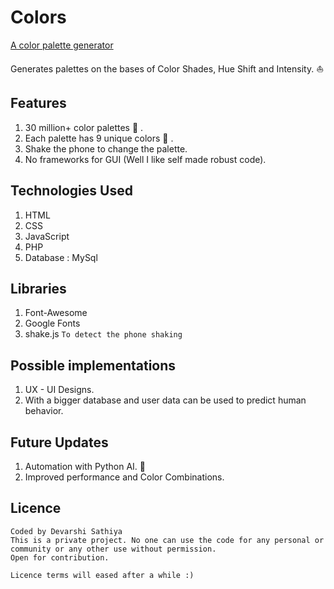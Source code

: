 # Colors 
[A color palette generator](http://www.colors.devarshi.xyz)

Generates palettes on the bases of Color Shades, Hue Shift and Intensity. :sailboat:

## Features
1. 30 million+ color palettes :rocket: .
2. Each palette has 9 unique colors :art: .
3. Shake the phone to change the palette.
4. No frameworks for GUI (Well I like self made robust code).

## Technologies Used
1. HTML
2. CSS
3. JavaScript
4. PHP
5. Database : MySql

## Libraries
1. Font-Awesome
2. Google Fonts
3. shake.js ```To detect the phone shaking```

## Possible implementations
1. UX - UI Designs.
2. With a bigger database and user data can be used to predict human behavior.

## Future Updates
1. Automation with Python AI. :space_invader:
2. Improved performance and Color Combinations.

## Licence
```
Coded by Devarshi Sathiya
This is a private project. No one can use the code for any personal or community or any other use without permission.
Open for contribution.

Licence terms will eased after a while :) 
```
